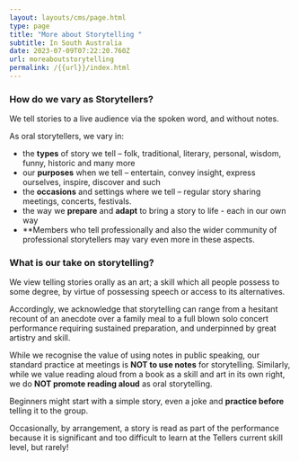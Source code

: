 ```yaml
---
layout: layouts/cms/page.html
type: page
title: "More about Storytelling "
subtitle: In South Australia
date: 2023-07-09T07:22:20.760Z
url: moreaboutstorytelling
permalink: /{{url}}/index.html
---
```

### **How do we vary as Storytellers?**

We tell stories to a live audience via the spoken word, and without notes.

As oral storytellers, we vary in:

* the **types** of story we tell – folk, traditional, literary, personal, wisdom, funny, historic and many more 
* our **purposes** when we tell – entertain, convey insight, express ourselves, inspire, discover and such
* the **occasions** and settings where we tell – regular story sharing meetings, concerts, festivals.
* the way we **prepare** and **adapt** to bring a story to life  - each in our own way
* **Members who tell professionally and also the wider community of professional storytellers may vary even more in these aspects.

### **What is our take on storytelling?**

We view telling stories orally as an art; a skill which all people possess to some degree, by virtue of possessing speech or access to its alternatives. 

Accordingly, we acknowledge that storytelling can range from a hesitant recount of an anecdote over a family meal to a full blown solo concert performance requiring sustained preparation, and underpinned by great artistry and skill.

While we recognise the value of using notes in public speaking, our standard practice at meetings is **NOT to use notes** for storytelling. Similarly, while we value reading aloud from a book as a skill and art in its own right, we do **NOT promote reading aloud** as oral storytelling. 

Beginners might start with a simple story, even a joke and **practice before** telling it to the group.

Occasionally, by arrangement, a story is read as part of the performance because it is significant and too difficult to learn at the Tellers current skill level, but rarely!

